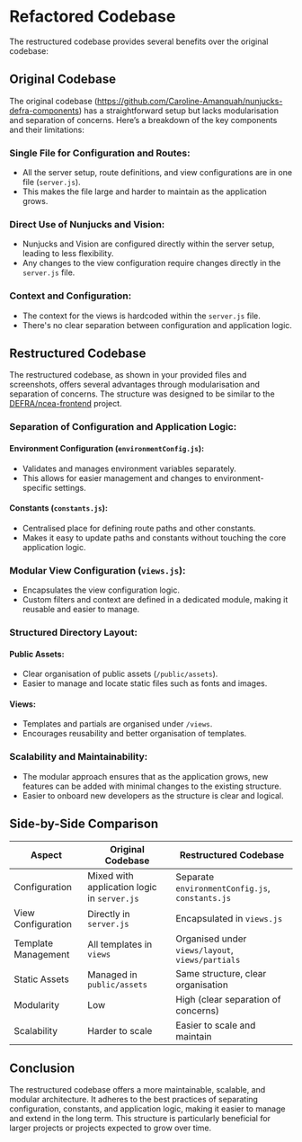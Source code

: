 # Refactored Codebase

The restructured codebase provides several benefits over the original codebase:

## Original Codebase

The original codebase (https://github.com/Caroline-Amanquah/nunjucks-defra-components) has a straightforward setup but lacks modularisation and separation of concerns. Here’s a breakdown of the key components and their limitations:

### Single File for Configuration and Routes:

- All the server setup, route definitions, and view configurations are in one file (`server.js`).
- This makes the file large and harder to maintain as the application grows.

### Direct Use of Nunjucks and Vision:

- Nunjucks and Vision are configured directly within the server setup, leading to less flexibility.
- Any changes to the view configuration require changes directly in the `server.js` file.

### Context and Configuration:

- The context for the views is hardcoded within the `server.js` file.
- There's no clear separation between configuration and application logic.

## Restructured Codebase

The restructured codebase, as shown in your provided files and screenshots, offers several advantages through modularisation and separation of concerns. The structure was designed to be similar to the [DEFRA/ncea-frontend](https://github.com/DEFRA/ncea-frontend) project.

### Separation of Configuration and Application Logic:

#### Environment Configuration (`environmentConfig.js`):

- Validates and manages environment variables separately.
- This allows for easier management and changes to environment-specific settings.

#### Constants (`constants.js`):

- Centralised place for defining route paths and other constants.
- Makes it easy to update paths and constants without touching the core application logic.

### Modular View Configuration (`views.js`):

- Encapsulates the view configuration logic.
- Custom filters and context are defined in a dedicated module, making it reusable and easier to manage.

### Structured Directory Layout:

#### Public Assets:

- Clear organisation of public assets (`/public/assets`).
- Easier to manage and locate static files such as fonts and images.

#### Views:

- Templates and partials are organised under `/views`.
- Encourages reusability and better organisation of templates.

### Scalability and Maintainability:

- The modular approach ensures that as the application grows, new features can be added with minimal changes to the existing structure.
- Easier to onboard new developers as the structure is clear and logical.

## Side-by-Side Comparison

| Aspect                    | Original Codebase                     | Restructured Codebase                              |
|---------------------------|----------------------------------------|----------------------------------------------------|
| Configuration             | Mixed with application logic in `server.js` | Separate `environmentConfig.js`, `constants.js` |
| View Configuration        | Directly in `server.js`                | Encapsulated in `views.js`                         |
| Template Management       | All templates in `views`               | Organised under `views/layout`, `views/partials`   |
| Static Assets             | Managed in `public/assets`             | Same structure, clear organisation                 |
| Modularity                | Low                                    | High (clear separation of concerns)                |
| Scalability               | Harder to scale                        | Easier to scale and maintain                       |

## Conclusion

The restructured codebase offers a more maintainable, scalable, and modular architecture. It adheres to the best practices of separating configuration, constants, and application logic, making it easier to manage and extend in the long term. This structure is particularly beneficial for larger projects or projects expected to grow over time.
